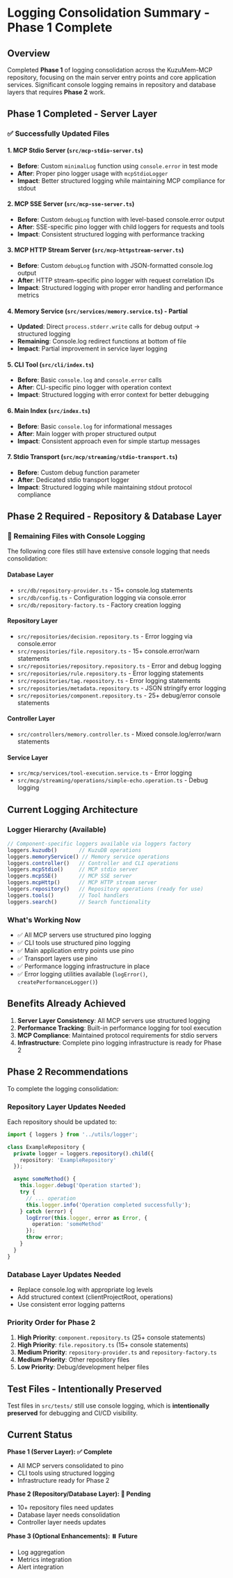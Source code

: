 # Logging Consolidation Summary - Phase 1 Complete

## Overview
Completed **Phase 1** of logging consolidation across the KuzuMem-MCP repository, focusing on the main server entry points and core application services. Significant console logging remains in repository and database layers that requires **Phase 2** work.

## Phase 1 Completed - Server Layer

### ✅ Successfully Updated Files

#### 1. MCP Stdio Server (`src/mcp-stdio-server.ts`)
- **Before**: Custom `minimalLog` function using `console.error` in test mode
- **After**: Proper pino logger usage with `mcpStdioLogger`
- **Impact**: Better structured logging while maintaining MCP compliance for stdout

#### 2. MCP SSE Server (`src/mcp-sse-server.ts`)
- **Before**: Custom `debugLog` function with level-based console.error output
- **After**: SSE-specific pino logger with child loggers for requests and tools
- **Impact**: Consistent structured logging with performance tracking

#### 3. MCP HTTP Stream Server (`src/mcp-httpstream-server.ts`)
- **Before**: Custom `debugLog` function with JSON-formatted console.log output
- **After**: HTTP stream-specific pino logger with request correlation IDs
- **Impact**: Structured logging with proper error handling and performance metrics

#### 4. Memory Service (`src/services/memory.service.ts`) - Partial
- **Updated**: Direct `process.stderr.write` calls for debug output → structured logging
- **Remaining**: Console.log redirect functions at bottom of file
- **Impact**: Partial improvement in service layer logging

#### 5. CLI Tool (`src/cli/index.ts`)
- **Before**: Basic `console.log` and `console.error` calls
- **After**: CLI-specific pino logger with operation context
- **Impact**: Structured logging with error context for better debugging

#### 6. Main Index (`src/index.ts`)
- **Before**: Basic `console.log` for informational messages
- **After**: Main logger with proper structured output
- **Impact**: Consistent approach even for simple startup messages

#### 7. Stdio Transport (`src/mcp/streaming/stdio-transport.ts`)
- **Before**: Custom debug function parameter
- **After**: Dedicated stdio transport logger
- **Impact**: Structured logging while maintaining stdout protocol compliance

## Phase 2 Required - Repository & Database Layer

### 🔄 Remaining Files with Console Logging

The following core files still have extensive console logging that needs consolidation:

#### Database Layer
- `src/db/repository-provider.ts` - 15+ console.log statements
- `src/db/config.ts` - Configuration logging via console.error
- `src/db/repository-factory.ts` - Factory creation logging

#### Repository Layer  
- `src/repositories/decision.repository.ts` - Error logging via console.error
- `src/repositories/file.repository.ts` - 15+ console.error/warn statements
- `src/repositories/repository.repository.ts` - Error and debug logging
- `src/repositories/rule.repository.ts` - Error logging statements
- `src/repositories/tag.repository.ts` - Error logging statements  
- `src/repositories/metadata.repository.ts` - JSON stringify error logging
- `src/repositories/component.repository.ts` - 25+ debug/error console statements

#### Controller Layer
- `src/controllers/memory.controller.ts` - Mixed console.log/error/warn statements

#### Service Layer
- `src/mcp/services/tool-execution.service.ts` - Error logging
- `src/mcp/streaming/operations/simple-echo.operation.ts` - Debug logging

## Current Logging Architecture

### Logger Hierarchy (Available)
```typescript
// Component-specific loggers available via loggers factory
loggers.kuzudb()       // KuzuDB operations
loggers.memoryService() // Memory service operations  
loggers.controller()   // Controller and CLI operations
loggers.mcpStdio()     // MCP stdio server
loggers.mcpSSE()       // MCP SSE server
loggers.mcpHttp()      // MCP HTTP stream server
loggers.repository()   // Repository operations (ready for use)
loggers.tools()        // Tool handlers
loggers.search()       // Search functionality
```

### What's Working Now
- ✅ All MCP servers use structured pino logging
- ✅ CLI tools use structured pino logging  
- ✅ Main application entry points use pino
- ✅ Transport layers use pino
- ✅ Performance logging infrastructure in place
- ✅ Error logging utilities available (`logError()`, `createPerformanceLogger()`)

## Benefits Already Achieved

1. **Server Layer Consistency**: All MCP servers use structured logging
2. **Performance Tracking**: Built-in performance logging for tool execution
3. **MCP Compliance**: Maintained protocol requirements for stdio servers
4. **Infrastructure**: Complete pino logging infrastructure is ready for Phase 2

## Phase 2 Recommendations

To complete the logging consolidation:

### Repository Layer Updates Needed
Each repository should be updated to:
```typescript
import { loggers } from '../utils/logger';

class ExampleRepository {
  private logger = loggers.repository().child({ 
    repository: 'ExampleRepository' 
  });

  async someMethod() {
    this.logger.debug('Operation started');
    try {
      // ... operation
      this.logger.info('Operation completed successfully');
    } catch (error) {
      logError(this.logger, error as Error, { 
        operation: 'someMethod' 
      });
      throw error;
    }
  }
}
```

### Database Layer Updates Needed  
- Replace console.log with appropriate log levels
- Add structured context (clientProjectRoot, operations)
- Use consistent error logging patterns

### Priority Order for Phase 2
1. **High Priority**: `component.repository.ts` (25+ console statements)
2. **High Priority**: `file.repository.ts` (15+ console statements)  
3. **Medium Priority**: `repository-provider.ts` and `repository-factory.ts`
4. **Medium Priority**: Other repository files
5. **Low Priority**: Debug/development helper files

## Test Files - Intentionally Preserved

Test files in `src/tests/` still use console logging, which is **intentionally preserved** for debugging and CI/CD visibility.

## Current Status

**Phase 1 (Server Layer): ✅ Complete**
- All MCP servers consolidated to pino
- CLI tools using structured logging
- Infrastructure ready for Phase 2

**Phase 2 (Repository/Database Layer): 🔄 Pending**
- 10+ repository files need updates
- Database layer needs consolidation
- Controller layer needs updates

**Phase 3 (Optional Enhancements): ⏸️ Future**
- Log aggregation
- Metrics integration  
- Alert integration
